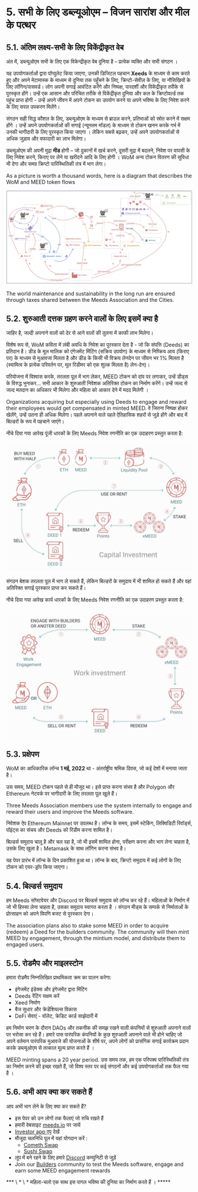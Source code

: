 # 5. सभी के लिए डब्ल्यूओएम – विजन सारांश और मील के पत्थर

## 5.1. अंतिम लक्ष्य-सभी के लिए विकेंद्रीकृत वेब

अंत में, डब्ल्यूओएम सभी के लिए एक विकेन्द्रीकृत वेब दुनिया है – प्रत्येक व्यक्ति और सभी संगठन ।

यह उपयोगकर्ताओं द्वारा पॉप्युलेट किया जाएगा, उनकी डिजिटल पहचान **Xeeds** के माध्यम से काम करते हुए और अपने मेटामास्क के माध्यम से दुनिया तक पहुँचने के लिए, क्रिप्टो-सेवीज़ के लिए, या नौसिखियों के लिए लॉगिन/पासवर्ड। लोग अपनी सगाई आवंटित करेंगे और निष्पक्ष, पारदर्शी और विकेंद्रीकृत तरीके से पुरस्कृत होंगे। उन्हें एक आसान और परिचित तरीके से विकेंद्रीकृत दुनिया और कल के क्रिप्टोवर्ल्ड तक पहुंच प्राप्त होगी - उन्हें अपने जीवन में अपने टोकन का उपयोग करने या अपने भविष्य के लिए निवेश करने के लिए सरल उपकरण मिलेंगे।

संगठन सही सिद्ध कौशल के लिए, डब्ल्यूओएम के माध्यम से ब्राउज़ करने, प्रतिभाओं को स्रोत करने में सक्षम होंगे । उन्हें अपने उपयोगकर्ताओं की सगाई (न्यूनतम मॉडल) के माध्यम से टोकन खनन करके गर्भ में उनकी भागीदारी के लिए पुरस्कृत किया जाएगा । लेकिन सबसे बढ़कर, उन्हें अपने उपयोगकर्ताओं से अधिक जुड़ाव और वफादारी का लाभ मिलेगा।

डब्ल्यूओएम की अपनी मुद्रा **मीड** होगी – जो दुकानों में खर्च करने, दूसरी मुद्रा में बदलने, निवेश पर वापसी के लिए निवेश करने, किराए पर लेने या खरीदने आदि के लिए होगी । WoM अन्य टोकन वितरण की सुविधा भी देगा और समग्र क्रिप्टो पारिस्थितिकी तंत्र में भाग लेगा।

As a picture is worth a thousand words, here is a diagram that describes the WoM and MEED token flows

![WoM और Meeds प्रवाह।](en/img/wom-flows.png)

The world maintenance and sustainability in the long run are ensured through taxes shared between the Meeds Association and the Cities.

## 5.2. शुरुआती दत्तक ग्रहण करने वालों के लिए इसमें क्या है

जाहिर है, जल्दी अपनाने वालों को देर से आने वालों की तुलना में काफी लाभ मिलेगा।

विशेष रूप से, WoM कविता में लंबी अवधि के निवेश का पुरस्कार देता है - जो कि संपत्ति (Deeds) का प्रतिदान है। डीड के मूल मालिक को एंगेजमेंट मिंटिंग (सक्रिय उपयोग) के माध्यम से निष्क्रिय आय (किराए पर) के माध्यम से मुआवजा मिलता है और डीड के किसी भी विक्रय लेनदेन पर जीवन भर 1% मिलता है (स्वामित्व के प्रत्येक परिवर्तन पर, मूल रिडीमर को एक शुल्क मिलता है) लेन-देन)।

परियोजना में विश्वास करके, तरलता पूल में भाग लेकर, MEED टोकन को दांव पर लगाकर, उन्हें डीड्स के विरुद्ध भुनाकर... सभी आकार के शुरुआती निवेशक अतिरिक्त टोकन का निर्माण करेंगे। उन्हें जल्द से जल्द मतदान का अधिकार भी मिलेगा और महिला को आकार देने में मदद मिलेगी ।

Organizations acquiring but especially using Deeds to engage and reward their employees would get compensated in minted MEED. वे जितना निष्पक्ष होकर खेलेंगे, उन्हें उतना ही अधिक मिलेगा। पहले अपनाने वाले पहले ऐतिहासिक शहरों से जुड़े होंगे और बाद में बिल्डरों के रूप में पहचाने जाएंगे।

नीचे दिया गया आरेख पूंजी धारकों के लिए Meeds निवेश रणनीति का एक उदाहरण प्रस्तुत करता है:

![पूंजी धारकों के लिए Meeds निवेश की रणनीति](en/img/invest-capital.png)

संगठन बेशक तरलता पूल में भाग ले सकते हैं, लेकिन बिल्डरों के समुदाय में भी शामिल हो सकते हैं और वहां अतिरिक्त सगाई पुरस्कार प्राप्त कर सकते हैं।

नीचे दिया गया आरेख कार्य धारकों के लिए Meeds निवेश रणनीति का एक उदाहरण प्रस्तुत करता है:

![काम धारकों के लिए Meeds निवेश रणनीति](en/img/invest-work.png)

## 5.3. प्रक्षेपण

WoM का आधिकारिक लॉन्च **1 मई, 2022** था - अंतर्राष्ट्रीय श्रमिक दिवस, जो कई देशों में मनाया जाता है।

उस समय, MEED टोकन पहले से ही मौजूद था। इसे प्राप्त करना संभव है और Polygon और Ethereum नेटवर्क पर भागीदारी के लिए तरलता पूल खुले हैं।

Three Meeds Association members use the system internally to engage and reward their users and improve the Meeds software.

निवेशक ऐप Ethereum Mainnet पर उपलब्ध है। लॉन्च के समय, इसमें स्टेकिंग, लिक्विडिटी रिवॉर्ड्स, पॉइंट्स का संचय और Deeds को रिडीम करना शामिल है।

बिल्डर्स समुदाय चालू है और चल रहा है, जो भी इसमें शामिल होना, परीक्षण करना और भाग लेना चाहता है, उसके लिए खुला है। Metamask के साथ लॉगिन करना संभव है।

यह पेपर प्रारंभ में लॉन्च के दिन प्रकाशित हुआ था। लॉन्च के बाद, क्रिप्टो समुदाय में कई लोगों के लिए टोकन को एयर-ड्रॉप किया जाएगा।

## 5.4. बिल्डर्स समुदाय

हम Meeds सॉफ्टवेयर और Discord पर बिल्डर्स समुदाय को लॉन्च कर रहे हैं। महिलाओं के निर्माण में जो भी हिस्सा लेना चाहता है, उसका समुदाय स्वागत करता है । संगठन मीड्स के सम्पर्क से निर्माताओं के प्रोत्साहन को अपने विपणि बजट से पुरस्कार देगा।

The association plans also to stake some MEED in order to acquire (redeem) a Deed for the builders community. The community will then mint MEED by engagement, through the mintium model, and distribute them to engaged users.

## 5.5. रोडमैप और माइलस्टोन

हमारा रोडमैप निम्नलिखित प्राथमिकता क्रम का पालन करेगा:

- इंगेजमेंट इंडेक्स और इंगेजमेंट द्वारा मिंटिंग
- Deeds रेंटिंग सक्षम करें
- Xeed निर्माण
- बैज सुधार और क्रेडेंशियल्स विकास
- DeFi सेवाएं - वॉलेट, क्रेडिट कार्ड साझेदारी में

हम निर्माण चरण के दौरान DAOs और तकनीक की समझ रखने वाली कंपनियों से शुरुआती अपनाने वालों पर भरोसा कर रहे हैं। हमारे पास पारंपरिक कंपनियों के कुछ शुरुआती अपनाने वाले भी होने चाहिए जो अपने वर्तमान पारंपरिक मुआवजे की योजनाओं के शीर्ष पर, अपने लोगों को प्रासंगिक सगाई कार्यक्रम प्रदान करके डब्ल्यूओएम से तत्काल मूल्य प्राप्त करते हैं ।

MEED minting spans a 20 year period. उस समय तक, हम एक परिपक्व पारिस्थितिकी तंत्र का निर्माण करने की इच्छा रखते हैं, जो विश्व स्तर पर कई संगठनों और कई उपयोगकर्ताओं तक फैल गया है ।

## 5.6. अभी आप क्या कर सकते हैं

आप अभी भाग लेने के लिए क्या कर सकते हैं?

- इस पेपर को उन लोगों तक फैलाएं जो रुचि रखते हैं
- हमारी वेबसाइट [meeds.io](https://www.meeds.io/) पर जायें
- [Investor app एप](https://meeds.io/investors) देखें
- मौजूदा चलनिधि पूल में यहां योगदान करें :
  - [Cometh Swap](https://swap.cometh.io/)
  - [Sushi Swap](https://sushi.com)
- लूप में बने रहने के लिए हमारे [Discord](https://discord.com/invite/hAuADSq3) कम्युनिटी से जुड़ें
- Join our [Builders](https://meeds.io/builders) community to test the Meeds software, engage and earn some MEED engagement rewards

*** \ * \ * महिला-चलो एक साथ इस पागल भविष्य की दुनिया का निर्माण करते हैं । \*\*\***